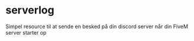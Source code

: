 # serverlog
Simpel resource til at sende en besked på din discord server når din FiveM server starter op
